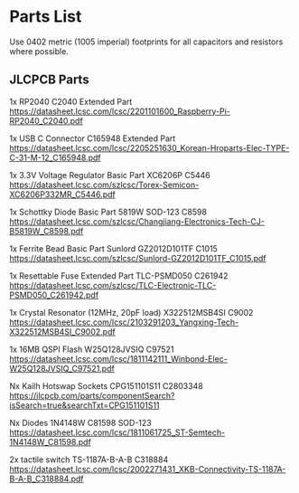 # Parts List

Use 0402 metric (1005 imperial) footprints for all capacitors and resistors where possible.

## JLCPCB Parts

1x RP2040
    C2040
    Extended Part
    https://datasheet.lcsc.com/lcsc/2201101600_Raspberry-Pi-RP2040_C2040.pdf

1x USB C Connector
    C165948
    Extended Part
    https://datasheet.lcsc.com/lcsc/2205251630_Korean-Hroparts-Elec-TYPE-C-31-M-12_C165948.pdf

1x 3.3V Voltage Regulator
    Basic Part
    XC6206P
    C5446
    https://datasheet.lcsc.com/szlcsc/Torex-Semicon-XC6206P332MR_C5446.pdf

1x Schottky Diode
    Basic Part
    5819W SOD-123
    C8598
    https://datasheet.lcsc.com/szlcsc/Changjiang-Electronics-Tech-CJ-B5819W_C8598.pdf

1x Ferrite Bead
    Basic Part
    Sunlord GZ2012D101TF
    C1015
    https://datasheet.lcsc.com/szlcsc/Sunlord-GZ2012D101TF_C1015.pdf

1x Resettable Fuse
    Extended Part
    TLC-PSMD050
    C261942
    https://datasheet.lcsc.com/szlcsc/TLC-Electronic-TLC-PSMD050_C261942.pdf

1x Crystal Resonator (12MHz, 20pF load)
    X322512MSB4SI
    C9002
    https://datasheet.lcsc.com/lcsc/2103291203_Yangxing-Tech-X322512MSB4SI_C9002.pdf

1x 16MB QSPI Flash
    W25Q128JVSIQ
    C97521
    https://datasheet.lcsc.com/lcsc/1811142111_Winbond-Elec-W25Q128JVSIQ_C97521.pdf

Nx Kailh Hotswap Sockets
    CPG151101S11
    C2803348
    https://jlcpcb.com/parts/componentSearch?isSearch=true&searchTxt=CPG151101S11

Nx Diodes
    1N4148W
    C81598
    SOD-123
    https://datasheet.lcsc.com/lcsc/1811061725_ST-Semtech-1N4148W_C81598.pdf

2x tactile switch
    TS-1187A-B-A-B
    C318884
    https://datasheet.lcsc.com/lcsc/2002271431_XKB-Connectivity-TS-1187A-B-A-B_C318884.pdf
